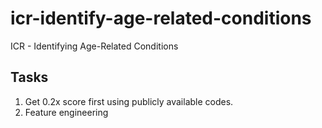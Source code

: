 # icr-identify-age-related-conditions
ICR - Identifying Age-Related Conditions

## Tasks
1. Get 0.2x score first using publicly available codes.
2. Feature engineering
